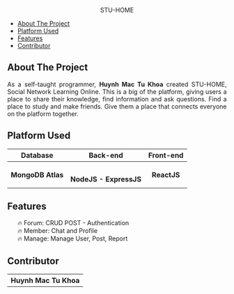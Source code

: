 
<p align="center">STU-HOME</h2>
<ul>
	<li>
		<a href="#about-the-project">About The Project</a>
	</li>
	<li>
		<a href="#platform-used">Platform Used</a>
	</li>
	<li>
		<a href="#features">Features</a>
	</li>
	<li>
		<a href="#contributor">Contributor</a>
	</li>
</ul>
<h2><a href="about-the-project"></a>About The Project</h2>
<p align="justify">As a self-taught programmer, <b>Huynh Mac Tu Khoa</b> created STU-HOME, Social Network Learning Online. This is a big of the platform, giving users a place to share their knowledge, find information and ask questions. Find a place to study and make friends. Give them a place that connects everyone on the platform together.
</p>
<h2><a href="platform-used"></a>Platform Used</h2>
<table>
	<tr>
		<th>
			Database
		</th>
		<th>
			Back-end
		</th>
		<th>
			Front-end
		</th>
	</tr>
	<tr>
		<th>
			MongoDB Atlas
		</th>
		<th>
			</br>
			NodeJS - ExpressJS
		</th>
		<th>
	<p>
			<b>ReactJS</b>
		</th>
	</tr>
	
</table>
<h2><a href="features"></a>Features</h2>
<ul>
🔥 Forum: CRUD POST - Authentication
</br>
🔥 Member: Chat and Profile
</br>
🔥 Manage: Manage User, Post, Report
	</br>
</ul>
<h2><a href="contributor"></a>Contributor</h2>
  <div align="center">
<table>
<tr>
	<th>
Huynh Mac Tu Khoa
  </th>	
</tr>
</table>
  </div>
